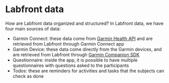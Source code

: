 # Labfront data
How are Labfront data organized and structured?
In Labfront data, we have four main sources of data:
- Garmin Connect: these data come from [Garmin Health API](https://developer.garmin.com/gc-developer-program/health-api/) and are retrieved from Labfront through Garmin Connect app
- Garmin Device: these data come directly from the Garmin devices, and are retrieved from Labfront through [Garmin Companion SDK](https://developer.garmin.com/health-sdk/overview/)
- Questionnaire: inside the app, it is possible to have multiple questionnaires with questions asked to the participants
- Todos: these are reminders for activities and tasks that the subjects can check as done